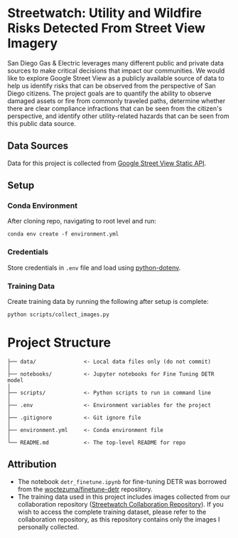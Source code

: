 # Streetwatch: Utility and Wildfire Risks Detected From Street View Imagery

San Diego Gas & Electric leverages many different public and private data sources to make critical decisions that impact our communities. We would like to explore Google Street View as a publicly available source of data to help us identify risks that can be observed from the perspective of San Diego citizens. The project goals are to quantify the ability to observe damaged assets or fire from commonly traveled paths, determine whether there are clear compliance infractions that can be seen from the citizen's perspective, and identify other utility-related hazards that can be seen from this public data source.
 
## Data Sources
Data for this project is collected from [Google Street View Static API](https://developers.google.com/maps/documentation/streetview/overview). 

## Setup

### Conda Environment
After cloning repo, navigating to root level and run:
```
conda env create -f environment.yml
```

### Credentials
Store credentials in `.env` file and load using [python-dotenv](https://pypi.org/project/python-dotenv/).

### Training Data
Create training data by running the following after setup is complete:
```
python scripts/collect_images.py
```

# Project Structure

```
├── data/               <- Local data files only (do not commit)
│
├── notebooks/          <- Jupyter notebooks for Fine Tuning DETR model
│
├── scripts/            <- Python scripts to run in command line
│
├── .env                <- Environment variables for the project
│
├── .gitignore          <- Git ignore file
│
├── environment.yml     <- Conda environment file
│
└── README.md           <- The top-level README for repo
```


## Attribution

- The notebook `detr_finetune.ipynb` for fine-tuning DETR was borrowed from the [woctezuma/finetune-detr](https://github.com/woctezuma/finetune-detr) repository.
- The training data used in this project includes images collected from our collaboration repository ([Streetwatch Collaboration Repository](https://github.com/pdashk/streetwatch)). If you wish to access the complete training dataset, please refer to the collaboration repository, as this repository contains only the images I personally collected.

